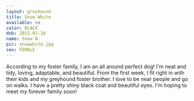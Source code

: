 ```yaml
---
layout: greyhound
title: Snow White
available: no
color: BLACK
dob: 2011-01-16
name: Snow W.
pic: snowwhite.jpg
sex: FEMALE
---
```



According to my foster family, I am an all around perfect dog! I'm neat and tidy, loving, adaptable, and beautiful. From the first week, I fit right in with their kids and my greyhound foster brother. I love to be near people and go on walks. I have a pretty shiny black coat and beautiful eyes. I'm hoping to meet my forever family soon!